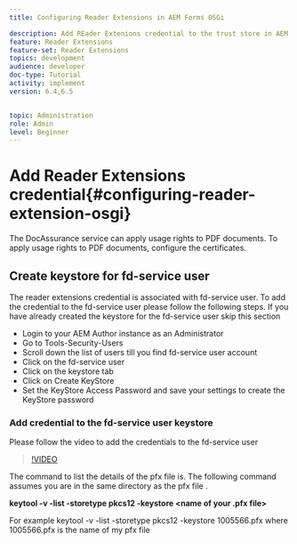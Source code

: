 ```yaml
---
title: Configuring Reader Extensions in AEM Forms OSGi

description: Add REader Extenions credential to the trust store in AEM Forms OSGi
feature: Reader Extensions
feature-set: Reader Extensions
topics: development
audience: developer
doc-type: Tutorial
activity: implement
version: 6.4,6.5


topic: Administration
role: Admin
level: Beginner
---
```


# Add Reader Extensions credential{#configuring-reader-extension-osgi}

The DocAssurance service can apply usage rights to PDF documents. To apply usage rights to PDF documents, configure the certificates.

## Create keystore for fd-service user

The reader extensions credential is associated with fd-service user. To add the credential to the fd-service user please follow the following steps. If you have already created the keystore for the fd-service user skip this section

* Login to your AEM Author instance as an Administrator
* Go to Tools-Security-Users
* Scroll down the list of users till you find fd-service user account
* Click on the fd-service user
* Click on the keystore tab
* Click on Create KeyStore
* Set the KeyStore Access Password and save your settings to create the KeyStore password

### Add credential to the fd-service user keystore

Please follow the video to add the credentials to the fd-service user

>[!VIDEO](https://video.tv.adobe.com/v/335849?quality=9&learn=on)


The command to list the details of the pfx file is. The following command assumes you are in the same directory as the pfx file .

**keytool -v -list -storetype pkcs12 -keystore <name of your .pfx file>**

For example  keytool -v -list -storetype pkcs12 -keystore 1005566.pfx where 1005566.pfx is the name of my pfx file













